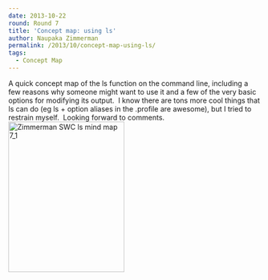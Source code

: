```yaml
---
date: 2013-10-22
round: Round 7
title: 'Concept map: using ls'
author: Naupaka Zimmerman
permalink: /2013/10/concept-map-using-ls/
tags:
  - Concept Map
---
```

A quick concept map of the ls function on the command line, including a few reasons why someone might want to use it and a few of the very basic options for modifying its output.  I know there are tons more cool things that ls can do (eg ls + option aliases in the .profile are awesome), but I tried to restrain myself.  Looking forward to comments.[<img class="size-medium wp-image-4893 alignleft" title="Zimmerman ls concept map" alt="Zimmerman SWC ls mind map 7_1" src="/training-course/uploads/2013/10/Zimmerman-SWC-ls-mind-map-7_1-231x300.jpg" width="231" height="300" />][1]

 [1]: /training-course/uploads/2013/10/Zimmerman-SWC-ls-mind-map-7_1.jpg
